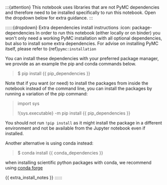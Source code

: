 :::{attention}
This notebook uses libraries that are not PyMC dependencies
and therefore need to be installed specifically to run this notebook.
Open the dropdown below for extra guidance.
:::

::::::{dropdown} Extra dependencies install instructions
:icon: package-dependencies
In order to run this notebook (either locally or on binder) you won't only
need a working PyMC installation with all optional dependencies,
but also to install some extra dependencies.
For advise on installing PyMC itself, please refer to {ref}`pymc:installation`

You can install these dependencies with your preferred package manager, we provide
as an example the pip and conda commands below.

> $ pip install {{ pip_dependencies }}

Note that if you want (or need) to install the packages from inside the notebook instead
of the command line, you can install
the packages by running a variation of the pip command:

> import sys
>
> !{sys.executable} -m pip install {{ pip_dependencies }}

You should not run `!pip install` as it might install the package in a different
environment and not be available from the Jupyter notebook even if installed.

Another alternative is using conda instead:

> $ conda install {{ conda_dependencies }}

when installing scientific python packages with conda,
we recommend using [conda forge](https://conda-forge.org/index.html)

{{ extra_install_notes }}
::::::
